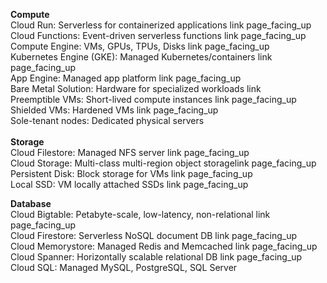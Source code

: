 <B>Compute</B>
<BR>
Cloud Run: Serverless for containerized applications link page_facing_up<BR>
Cloud Functions: Event-driven serverless functions link page_facing_up<BR>
Compute Engine: VMs, GPUs, TPUs, Disks link page_facing_up<BR>
Kubernetes Engine (GKE): Managed Kubernetes/containers link page_facing_up<BR>
App Engine: Managed app platform link page_facing_up<BR>
Bare Metal Solution: Hardware for specialized workloads link<BR>
Preemptible VMs: Short-lived compute instances link page_facing_up<BR>
Shielded VMs: Hardened VMs link page_facing_up<BR>
Sole-tenant nodes: Dedicated physical servers <BR>
<BR>
<B>Storage</B>
<BR>
Cloud Filestore: Managed NFS server link page_facing_up<BR>
Cloud Storage: Multi-class multi-region object storagelink page_facing_up<BR>
Persistent Disk: Block storage for VMs link page_facing_up<BR>
Local SSD: VM locally attached SSDs link page_facing_up<BR>

<B>Database</B><BR>
Cloud Bigtable: Petabyte-scale, low-latency, non-relational link page_facing_up<BR>
Cloud Firestore: Serverless NoSQL document DB link page_facing_up<BR>
Cloud Memorystore: Managed Redis and Memcached link page_facing_up<BR>
Cloud Spanner: Horizontally scalable relational DB link page_facing_up<BR>
Cloud SQL: Managed MySQL, PostgreSQL, SQL Server<BR>